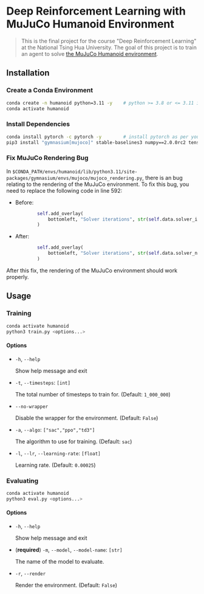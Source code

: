 # Deep Reinforcement Learning with MuJuCo Humanoid Environment

> This is the final project for the course "Deep Reinforcement Learning" at the National Tsing Hua University.
> The goal of this project is to train an agent to solve [the MuJuCo Humanoid environment](https://gymnasium.farama.org/main/environments/mujoco/humanoid/).

## Installation

### Create a Conda Environment

```bash
conda create -n humanoid python=3.11 -y    # python >= 3.8 or <= 3.11 is required
conda activate humanoid
```

### Install Dependencies

```bash
conda install pytorch -c pytorch -y        # install pytorch as per your operating system
pip3 install "gymnasium[mujoco]" stable-baselines3 numpy==2.0.0rc2 tensorboard
```

### Fix MuJuCo Rendering Bug

In `$CONDA_PATH/envs/humanoid/lib/python3.11/site-packages/gymnasium/envs/mujoco/mujoco_rendering.py`, there is an bug relating to the rendering of the MuJuCo environment.
To fix this bug, you need to replace the following code in line 592:

- Before:
    ```python
            self.add_overlay(
                bottomleft, "Solver iterations", str(self.data.solver_iter + 1)
            )
    ```

- After:
    ```python
            self.add_overlay(
                bottomleft, "Solver iterations", str(self.data.solver_niter + 1)
            )
    ```

After this fix, the rendering of the MuJuCo environment should work properly.

## Usage

### Training

```bash
conda activate humanoid
python3 train.py <options...>
```

#### Options

- `-h`, `--help`

    Show help message and exit

- `-t`, `--timesteps`: `[int]`
                    
    The total number of timesteps to train for. (Default: `1_000_000`)

- `--no-wrapper`

    Disable the wrapper for the environment. (Default: `False`)

- `-a`, `--algo`: `["sac","ppo","td3"]`

    The algorithm to use for training. (Default: `sac`)

- `-l`, `--lr`, `--learning-rate`: `[float]`

    Learning rate. (Default: `0.00025`)

### Evaluating

```bash
conda activate humanoid
python3 eval.py <options...>
```

#### Options

- `-h`, `--help`

    Show help message and exit

- (**required**) `-m`, `--model`, `--model-name`: `[str]`

    The name of the model to evaluate.

- `-r`, `--render`

     Render the environment. (Default: `False`)
